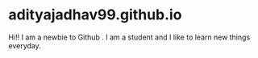 # adityajadhav99.github.io
Hi!! I am a newbie to Github .
I am a student and I like to learn new things everyday.
